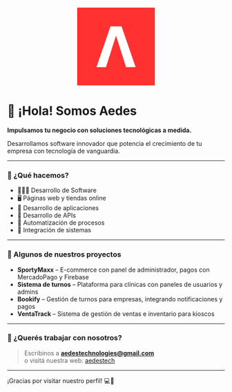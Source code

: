 <p align="center">
  <img src="./logo-aedes.png" alt="Logo de Aedes" width="180"/>
</p>

# 👋 ¡Hola! Somos Aedes

**Impulsamos tu negocio con soluciones tecnológicas a medida.**  

Desarrollamos software innovador que potencia el crecimiento de tu empresa con tecnología de vanguardia.

---

### 🚀 ¿Qué hacemos?

- 🧑🏻‍💻 Desarrollo de Software
- 🖥️ Páginas web y tiendas online
- 📱 Desarrollo de aplicaciones
- 🔌 Desarrollo de APIs 
- 🤖 Automatización de procesos
- 🔗 Integración de sistemas

---

### 🧪 Algunos de nuestros proyectos

- **SportyMaxx** – E-commerce con panel de administrador, pagos con MercadoPago y Firebase
- **Sistema de turnos** – Plataforma para clínicas con paneles de usuarios y admins
- **Bookify** – Gestión de turnos para empresas, integrando notificaciones y pagos
- **VentaTrack** – Sistema de gestión de ventas e inventario para kioscos

---

### 📩 ¿Querés trabajar con nosotros?

> Escribinos a **aedestechnologies@gmail.com**  
> o visitá nuestra web: [aedestech](https://aedestech.vercel.app/)

---

¡Gracias por visitar nuestro perfil! 💻🚀
